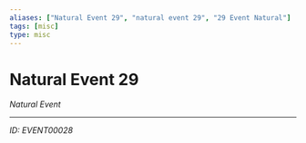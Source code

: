 ```yaml
---
aliases: ["Natural Event 29", "natural event 29", "29 Event Natural"]
tags: [misc]
type: misc
---
```


# Natural Event 29

*Natural Event*

---
*ID: EVENT00028*